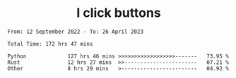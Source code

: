 <h1 align="center">
I click buttons
</h1>

<!--START_SECTION:waka-->

```text
From: 12 September 2022 - To: 26 April 2023

Total Time: 172 hrs 47 mins

Python             127 hrs 46 mins >>>>>>>>>>>>>>>>>>-------   73.95 %
Rust               12 hrs 27 mins  >>-----------------------   07.21 %
Other              8 hrs 29 mins   >------------------------   04.92 %
```

<!--END_SECTION:waka-->
